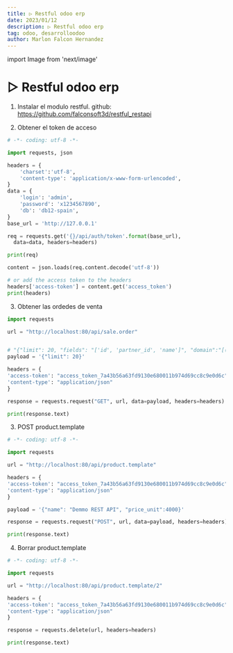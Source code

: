 ```yaml
---
title: ▷ Restful odoo erp
date: 2023/01/12
description: ▷ Restful odoo erp
tag: odoo, desarrolloodoo
author: Marlon Falcon Hernandez
---
```

import Image from 'next/image'

# ▷ Restful odoo erp
1. Instalar el modulo restful. github: https://github.com/falconsoft3d/restful_restapi

2. Obtener el token de acceso
```py
# -*- coding: utf-8 -*-

import requests, json

headers = {
    'charset':'utf-8',
    'content-type': 'application/x-www-form-urlencoded',
}
data = {
    'login': 'admin',
    'password': 'x1234567890',
    'db': 'db12-spain',
}
base_url = 'http://127.0.0.1'

req = requests.get('{}/api/auth/token'.format(base_url),
  data=data, headers=headers)

print(req)

content = json.loads(req.content.decode('utf-8'))

# or add the access token to the headers
headers['access-token'] = content.get('access_token')
print(headers)
```

3. Obtener las ordedes de venta
```py
import requests

url = "http://localhost:80/api/sale.order"


# "{"limit": 20, "fields": "['id', 'partner_id', 'name']", "domain":"[('id', '>', '10')]", "offset":3}"
payload = '{"limit": 20}'

headers = {
'access-token': "access_token_7a43b56a63fd9130e680011b974d69cc8c9e0d6c",
'content-type': "application/json"
}

response = requests.request("GET", url, data=payload, headers=headers)

print(response.text)
```

3. POST product.template
```py
# -*- coding: utf-8 -*-

import requests

url = "http://localhost:80/api/product.template"

headers = {
'access-token': "access_token_7a43b56a63fd9130e680011b974d69cc8c9e0d6c",
'content-type': "application/json"
}

payload = '{"name": "Demmo REST API", "price_unit":4000}'

response = requests.request("POST", url, data=payload, headers=headers)

print(response.text)
```

4. Borrar product.template
```py
# -*- coding: utf-8 -*-

import requests

url = "http://localhost:80/api/product.template/2"

headers = {
'access-token': "access_token_7a43b56a63fd9130e680011b974d69cc8c9e0d6c",
'content-type': "application/json"
}

response = requests.delete(url, headers=headers)

print(response.text)
```

